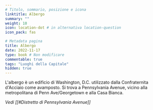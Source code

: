 ```yaml
---
# Titolo, sommario, posizione e icona
linktitle: Albergo
summary: ""
weight: 10
icon: location-dot # in alternativa location-question
icon_pack: fas

# Metadata pagina
title: Albergo
date: 2022-11-17
type: book # Non modificare
commentable: true
tags: "Luoghi della Capitale"
hidden: true
---
```



L'albergo è un edificio di Washington, D.C. utilizzato dalla Confraternita d'Acciaio come avamposto. Si trova a Pennsylvania Avenue, vicino alla metropolitana di Penn Ave/Georgetown e alla Casa Bianca.

*Vedi [[#Distretto di Pennsylvania Avenue]]*